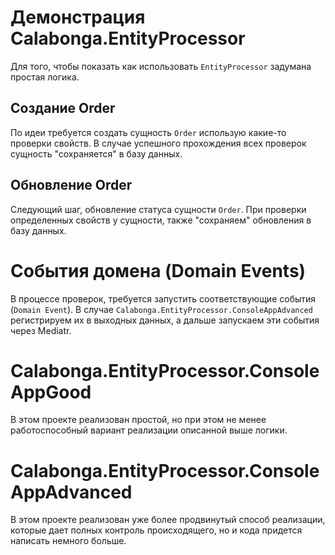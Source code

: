 # Демонстрация Calabonga.EntityProcessor

Для того, чтобы показать как использовать `EntityProcessor` задумана простая логика. 

## Создание Order

По идеи требуется создать сущность `Order` использую какие-то проверки свойств. В случае успешного прохождения всех проверок сущность "сохраняется" в базу данных.

## Обновление Order

Следующий шаг, обновление статуса сущности `Order`. При проверки определенных свойств у сущности, также "сохраняем" обновления в базу данных.

# События домена (Domain Events)
В процессе проверок, требуется запустить соответствующие события (`Domain Event`). В случае `Calabonga.EntityProcessor.ConsoleAppAdvanced` регистрируем их в выходных данных, а дальше запускаем эти события через Mediatr.


# Calabonga.EntityProcessor.ConsoleAppGood

В этом проекте реализован простой, но при этом не менее работоспособный вариант реализации описанной выше логики.

# Calabonga.EntityProcessor.ConsoleAppAdvanced

В этом проекте реализован уже более продвинутый способ реализации, которые дает полных контроль происходящего, но и кода придется написать немного больше.
